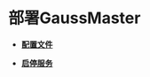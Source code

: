 # 部署GaussMaster<a name="ZH-CN_TOPIC_0000002258589386"></a>

-   **[配置文件](配置文件.md)**  

-   **[启停服务](启停服务.md)**  

